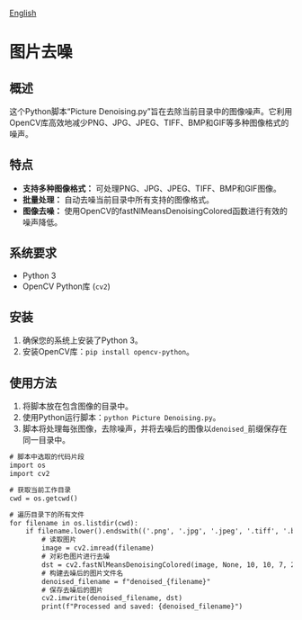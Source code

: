 [English](README.md)
# 图片去噪

## 概述
这个Python脚本“Picture Denoising.py”旨在去除当前目录中的图像噪声。它利用OpenCV库高效地减少PNG、JPG、JPEG、TIFF、BMP和GIF等多种图像格式的噪声。

## 特点
- **支持多种图像格式：** 可处理PNG、JPG、JPEG、TIFF、BMP和GIF图像。
- **批量处理：** 自动去噪当前目录中所有支持的图像格式。
- **图像去噪：** 使用OpenCV的fastNlMeansDenoisingColored函数进行有效的噪声降低。

## 系统要求
- Python 3
- OpenCV Python库 (`cv2`)

## 安装
1. 确保您的系统上安装了Python 3。
2. 安装OpenCV库：`pip install opencv-python`。

## 使用方法
1. 将脚本放在包含图像的目录中。
2. 使用Python运行脚本：`python Picture Denoising.py`。
3. 脚本将处理每张图像，去除噪声，并将去噪后的图像以`denoised_`前缀保存在同一目录中。

```txt
# 脚本中选取的代码片段
import os
import cv2

# 获取当前工作目录
cwd = os.getcwd()

# 遍历目录下的所有文件
for filename in os.listdir(cwd):
    if filename.lower().endswith(('.png', '.jpg', '.jpeg', '.tiff', '.bmp', '.gif')):
        # 读取图片
        image = cv2.imread(filename)
        # 对彩色图片进行去噪
        dst = cv2.fastNlMeansDenoisingColored(image, None, 10, 10, 7, 21)
        # 构建去噪后的图片文件名
        denoised_filename = f"denoised_{filename}"
        # 保存去噪后的图片
        cv2.imwrite(denoised_filename, dst)
        print(f"Processed and saved: {denoised_filename}")
```
